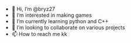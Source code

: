- 👋 Hi, I’m @bryz27
- 👀 I’m interested in making games
- 🌱 I’m currently learning python and C++
- 💞️ I’m looking to collaborate on various projects
- 📫 How to reach me kk

<!---
bryz27/bryz27 is a ✨ special ✨ repository because its `README.md` (this file) appears on your GitHub profile.
You can click the Preview link to take a look at your changes.
--->
